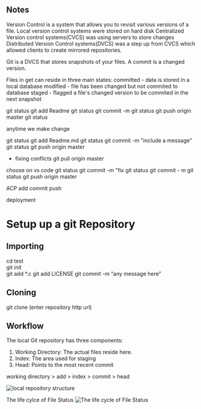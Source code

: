## Notes

Version Control is a system that allows you to revisit various versions of a file. 
Local version control systems were stored on hard disk
Centralized Version control systems(CVCS) was using servers to store changes
Distributed Version Control systems(DVCS) was a step up from CVCS which allowed clients to create mirrored repositories. 

Git is a DVCS that stores snapshots of your files. A commit is a changed version. 

Files in get can reside in three main states: 
committed - data is stored in a local database
modified - file has been changed but not commited to database
staged - flagged a file's changed version to be commited in the next snapshot

git status
git add Readme
git status
git commit -m
git status
git push origin master
git status

anytime we make change

git status
git add Readme.md
git status
git commit -m "include a message" 
git status
git push origin master


- fixing conflicts
git pull origin master

choose on vs code
git status
git commit -m "fix 
git status
git commit - m
git status
git push origin master

ACP add commit push

deployment

# Setup up a git Repository

## Importing

cd test  
git init  
git add *.c
git add LICENSE
git commit -m “any message here”

## Cloning

git clone (enter repository http url)

## Workflow

The local Git repository has three components:

1. Working Directory: The actual files reside here.
1. Index: The area used for staging
1. Head: Points to the most recent commit

working directory > add > index > commit > head

![local repository structure](https://www.udemy.com/blog/wp-content/uploads/2015/08/image036.png)

The life cylce of File Status
![The life cycle of File Status](https://www.udemy.com/blog/wp-content/uploads/2015/08/image006.png)






